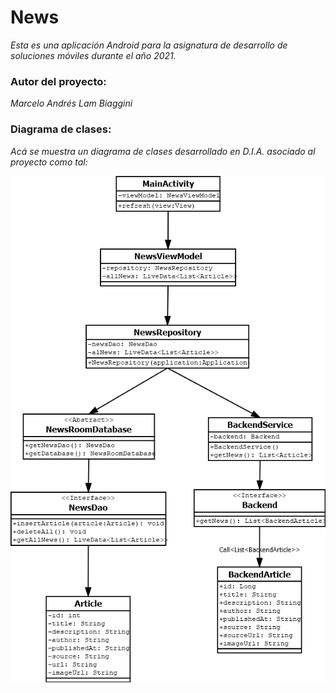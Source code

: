 # News

_Esta es una aplicación Android para la asignatura de desarrollo de soluciones móviles durante el año 2021._

### Autor del proyecto:

_Marcelo Andrés Lam Biaggini_

### Diagrama de clases:

_Acá se muestra un diagrama de clases desarrollado en D.I.A. asociado al proyecto como tal:_

![Diagrama de clases](/DiagramaNewsAndroid.png)
